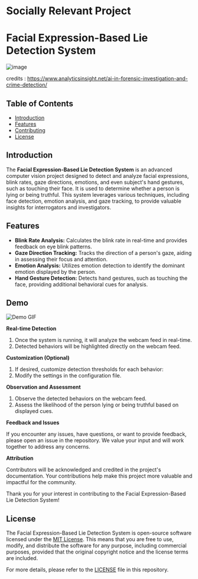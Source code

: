 # Socially Relevant Project

# Facial Expression-Based Lie Detection System


![image](https://github.com/MachinaDominus/srp/assets/141066776/a1c3676b-0b2d-4a3a-9f83-1f0786ad2f97)

credits : https://www.analyticsinsight.net/ai-in-forensic-investigation-and-crime-detection/


## Table of Contents

- [Introduction](#introduction)
- [Features](#features)
- [Contributing](#contributing)
- [License](#license)

## Introduction

The **Facial Expression-Based Lie Detection System** is an advanced computer vision project designed to detect and analyze facial expressions, blink rates, gaze directions, emotions, and even subject's hand gestures, such as touching their face. It is used to determine whether a person is lying or being truthful. This system leverages various techniques, including face detection, emotion analysis, and gaze tracking, to provide valuable insights for interrogators and investigators.

## Features

- **Blink Rate Analysis:** Calculates the blink rate in real-time and provides feedback on eye blink patterns.
- **Gaze Direction Tracking:** Tracks the direction of a person's gaze, aiding in assessing their focus and attention.
- **Emotion Analysis:** Utilizes emotion detection to identify the dominant emotion displayed by the person.
- **Hand Gesture Detection:** Detects hand gestures, such as touching the face, providing additional behavioral cues for analysis.


## Demo

![Demo GIF](demo.gif)

**Real-time Detection**

1. Once the system is running, it will analyze the webcam feed in real-time.
2. Detected behaviors will be highlighted directly on the webcam feed.

**Customization (Optional)**

1. If desired, customize detection thresholds for each behavior:
2. Modify the settings in the configuration file.

**Observation and Assessment**

1. Observe the detected behaviors on the webcam feed.
2. Assess the likelihood of the person lying or being truthful based on displayed cues.

**Feedback and Issues**

If you encounter any issues, have questions, or want to provide feedback, please open an issue in the repository. We value your input and will work together to address any concerns.

**Attribution**

Contributors will be acknowledged and credited in the project's documentation. Your contributions help make this project more valuable and impactful for the community.

Thank you for your interest in contributing to the Facial Expression-Based Lie Detection System!


## License

The Facial Expression-Based Lie Detection System is open-source software licensed under the [MIT License](LICENSE). This means that you are free to use, modify, and distribute the software for any purpose, including commercial purposes, provided that the original copyright notice and the license terms are included.

For more details, please refer to the [LICENSE](LICENSE) file in this repository.




